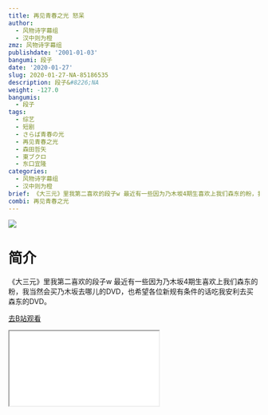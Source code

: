 ```yaml
---
title: 再见青春之光 怒呆
author:
  - 风物诗字幕组
  - 汉中则为橙
zmz: 风物诗字幕组
publishdate: '2001-01-03'
bangumi: 段子
date: '2020-01-27'
slug: 2020-01-27-NA-85186535
description: 段子&#8226;NA
weight: -127.0
bangumis:
  - 段子
tags:
  - 综艺
  - 短剧
  - さらば青春の光
  - 再见青春之光
  - 森田哲矢
  - 東ブクロ
  - 东口宜隆
categories:
  - 风物诗字幕组
  - 汉中则为橙
brief: 《大三元》里我第二喜欢的段子w 最近有一些因为乃木坂4期生喜欢上我们森东的粉，我当然会买乃木坂去哪儿的DVD，也希望各位新规有条件的话吃我安利去买森东的DVD。
combi: 再见青春之光
---
```

![](https://raw.githubusercontent.com/tcgriffith/owaraisite/master/static/tmpimg/aee517771ee3d480187d56dea065a5758098ba4d.jpg.480.jpg)
# 简介  
《大三元》里我第二喜欢的段子w
最近有一些因为乃木坂4期生喜欢上我们森东的粉，我当然会买乃木坂去哪儿的DVD，也希望各位新规有条件的话吃我安利去买森东的DVD。  

[去B站观看](https://www.bilibili.com/video/av85186535/)
<div class ="resp-container"><iframe class="testiframe" src="//player.bilibili.com/player.html?aid=85186535"", scrolling="no", allowfullscreen="true" > </iframe></div> 
